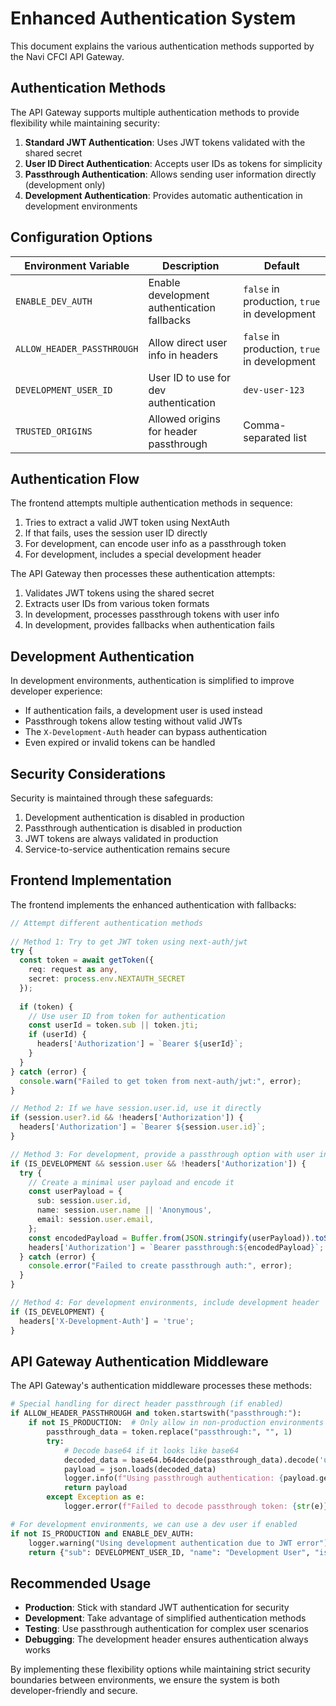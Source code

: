 # Enhanced Authentication System

This document explains the various authentication methods supported by the Navi CFCI API Gateway.

## Authentication Methods

The API Gateway supports multiple authentication methods to provide flexibility while maintaining security:

1. **Standard JWT Authentication**: Uses JWT tokens validated with the shared secret
2. **User ID Direct Authentication**: Accepts user IDs as tokens for simplicity
3. **Passthrough Authentication**: Allows sending user information directly (development only)
4. **Development Authentication**: Provides automatic authentication in development environments

## Configuration Options

| Environment Variable | Description | Default |
|----------------------|-------------|---------|
| `ENABLE_DEV_AUTH` | Enable development authentication fallbacks | `false` in production, `true` in development |
| `ALLOW_HEADER_PASSTHROUGH` | Allow direct user info in headers | `false` in production, `true` in development |
| `DEVELOPMENT_USER_ID` | User ID to use for dev authentication | `dev-user-123` |
| `TRUSTED_ORIGINS` | Allowed origins for header passthrough | Comma-separated list |

## Authentication Flow

The frontend attempts multiple authentication methods in sequence:

1. Tries to extract a valid JWT token using NextAuth
2. If that fails, uses the session user ID directly
3. For development, can encode user info as a passthrough token
4. For development, includes a special development header

The API Gateway then processes these authentication attempts:

1. Validates JWT tokens using the shared secret
2. Extracts user IDs from various token formats
3. In development, processes passthrough tokens with user info
4. In development, provides fallbacks when authentication fails

## Development Authentication

In development environments, authentication is simplified to improve developer experience:

- If authentication fails, a development user is used instead
- Passthrough tokens allow testing without valid JWTs
- The `X-Development-Auth` header can bypass authentication
- Even expired or invalid tokens can be handled

## Security Considerations

Security is maintained through these safeguards:

1. Development authentication is disabled in production
2. Passthrough authentication is disabled in production
3. JWT tokens are always validated in production
4. Service-to-service authentication remains secure

## Frontend Implementation

The frontend implements the enhanced authentication with fallbacks:

```typescript
// Attempt different authentication methods
        
// Method 1: Try to get JWT token using next-auth/jwt
try {
  const token = await getToken({ 
    req: request as any, 
    secret: process.env.NEXTAUTH_SECRET
  });
  
  if (token) {
    // Use user ID from token for authentication
    const userId = token.sub || token.jti;
    if (userId) {
      headers['Authorization'] = `Bearer ${userId}`;
    }
  }
} catch (error) {
  console.warn("Failed to get token from next-auth/jwt:", error);
}

// Method 2: If we have session.user.id, use it directly
if (session.user?.id && !headers['Authorization']) {
  headers['Authorization'] = `Bearer ${session.user.id}`;
}

// Method 3: For development, provide a passthrough option with user info
if (IS_DEVELOPMENT && session.user && !headers['Authorization']) {
  try {
    // Create a minimal user payload and encode it
    const userPayload = {
      sub: session.user.id,
      name: session.user.name || 'Anonymous',
      email: session.user.email,
    };
    const encodedPayload = Buffer.from(JSON.stringify(userPayload)).toString('base64');
    headers['Authorization'] = `Bearer passthrough:${encodedPayload}`;
  } catch (error) {
    console.error("Failed to create passthrough auth:", error);
  }
}

// Method 4: For development environments, include development header
if (IS_DEVELOPMENT) {
  headers['X-Development-Auth'] = 'true';
}
```

## API Gateway Authentication Middleware

The API Gateway's authentication middleware processes these methods:

```python
# Special handling for direct header passthrough (if enabled)
if ALLOW_HEADER_PASSTHROUGH and token.startswith("passthrough:"):
    if not IS_PRODUCTION:  # Only allow in non-production environments
        passthrough_data = token.replace("passthrough:", "", 1)
        try:
            # Decode base64 if it looks like base64
            decoded_data = base64.b64decode(passthrough_data).decode('utf-8')
            payload = json.loads(decoded_data)
            logger.info(f"Using passthrough authentication: {payload.get('sub', 'unknown')}")
            return payload
        except Exception as e:
            logger.error(f"Failed to decode passthrough token: {str(e)}")

# For development environments, we can use a dev user if enabled
if not IS_PRODUCTION and ENABLE_DEV_AUTH:
    logger.warning("Using development authentication due to JWT error")
    return {"sub": DEVELOPMENT_USER_ID, "name": "Development User", "is_dev_auth": True}
```

## Recommended Usage

- **Production**: Stick with standard JWT authentication for security
- **Development**: Take advantage of simplified authentication methods
- **Testing**: Use passthrough authentication for complex user scenarios
- **Debugging**: The development header ensures authentication always works

By implementing these flexibility options while maintaining strict security boundaries between environments, we ensure the system is both developer-friendly and secure. 